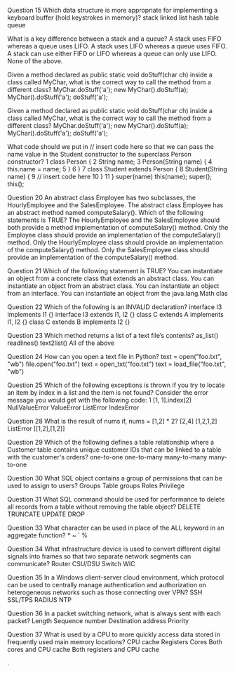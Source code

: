 Question 15
Which data structure is more appropriate for implementing a keyboard buffer (hold keystrokes in memory)?
stack
linked list
hash table
queue


What is a key difference between a stack and a queue?
A stack uses FIFO whereas a queue uses LIFO.
A stack uses LIFO whereas a queue uses FIFO.
A stack can use either FIFO or LIFO whereas a queue can only use LIFO.
None of the above.


Given a method declared as public static void doStuff(char ch) inside a class called MyChar, what is the correct way to call the method from a different class?
MyChar.doStuff('a');
new MyChar().doStuff(a);
MyChar().doStuff('a');
doStuff('a');

Given a method declared as public static void doStuff(char ch) inside a class called MyChar, what is the correct way to call the method from a different class?
MyChar.doStuff('a');
new MyChar().doStuff(a);
MyChar().doStuff('a');
doStuff('a');


What code should we put in // insert code here so that we can pass the name value in the Student constructor to the superclass Person constructor?
1
class Person {
2
  String name;
3
  Person(String name) {
4
    this.name = name;
5
  }
6
}
7
class Student extends Person {
8
  Student(String name)  {
9
     // insert code here
10
  }
11
}
super(name)
this(name);
super();
this();



Question 20
An abstract class Employee has two subclasses, the HourlyEmployee and the SalesEmployee. The abstract class Employee has an abstract method named computeSalary(). Which of the following statements is TRUE?
The HourlyEmployee and the SalesEmployee should both provide a method implementation of computeSalary() method.
Only the Employee class should provide an implementation of the computeSalary() method.
Only the HourlyEmployee class should provide an implementation of the computeSalary() method.
Only the SalesEmployee class should provide an implementation of the computeSalary() method.


Question 21
Which of the following statement is TRUE?
You can instantiate an object from a concrete class that extends an abstract class.
You can instantiate an object from an abstract class.
You can instantiate an object from an interface.
You can instantiate an object from the java.lang.Math clas


Question 22
Which of the following is an INVALID declaration?
interface I3 implements I1 {}
interface I3 extends I1, I2 {}
class C extends A implements I1, I2 {}
class C extends B implements I2 {}

Question 23
Which method returns a list of a text file’s contents?
as_list()
readlines()
text2list()
All of the above


Question 24
How can you open a text file in Python?
text = open("foo.txt", "wb")
file.open("foo.txt")
text = open_txt("foo.txt")
text = load_file("foo.txt", "wb")



Question 25
Which of the following exceptions is thrown if you try to locate an item by index in a list and the item is not found? Consider the error message you would get with the following code:
1
[1, 1].index(2)
NullValueError
ValueError
ListError
IndexError



Question 28
What is the result of nums if, nums = [1,2] * 2?
[2,4]
[1,2,1,2]
ListError
[[1,2],[1,2]]

Question 29
Which of the following defines a table relationship where a Customer table contains unique customer IDs that can be linked to a table with the customer's orders?
one-to-one
one-to-many
many-to-many
many-to-one

Question 30
What SQL object contains a group of permissions that can be used to assign to users?
Groups
Table groups
Roles
Privilege


Question 31
What SQL command should be used for performance to delete all records from a table without removing the table object?
DELETE
TRUNCATE
UPDATE
DROP





Question 33
What character can be used in place of the ALL keyword in an aggregate function?
*
~
`
%




Question 34
What infrastructure device is used to convert different digital signals into frames so that two separate network segments can communicate?
Router
CSU/DSU
Switch
WIC



Question 35
In a Windows client-server cloud environment, which protocol can be used to centrally manage authentication and authorization on heterogeneous networks such as those connecting over VPN?
SSH
SSL/TPS
RADIUS
NTP


Question 36
In a packet switching network, what is always sent with each packet?
Length
Sequence number
Destination address
Priority


Question 37
What is used by a CPU to more quickly access data stored in frequently used main memory locations?
CPU cache
Registers
Cores
Both cores and CPU cache
Both registers and CPU cache

















.